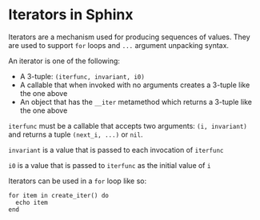 # Iterators in Sphinx

Iterators are a mechanism used for producing sequences of values. 
They are used to support `for` loops and `...` argument unpacking syntax.

An iterator is one of the following:
- A 3-tuple: `(iterfunc, invariant, i0)`
- A callable that when invoked with no arguments creates a 3-tuple like the one above
- An object that has the `__iter` metamethod which returns a 3-tuple like the one above

`iterfunc` must be a callable that accepts two arguments: `(i, invariant)` and returns a tuple `(next_i, ...)` or `nil`.

`invariant` is a value that is passed to each invocation of `iterfunc`

`i0` is a value that is passed to `iterfunc` as the initial value of `i`

Iterators can be used in a `for` loop like so:
```
for item in create_iter() do
  echo item
end
```

